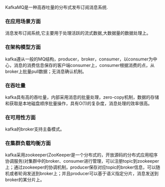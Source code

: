 KafkaMQ是一种高吞吐量的分布式发布订阅消息系统.

### 在应用场景方面

消息发布订阅系统,它主要用于处理活跃的流式数据,大数据量的数据处理上。

### 在架构模型方面

kafka遵从一般的MQ结构，producer，broker，consumer，以consumer为中心，消息的消费信息保存的客户端consumer上，consumer根据消费的点，从broker上批量pull数据；无消息确认机制。

### 在吞吐量

kafka具有高的吞吐量，内部采用消息的批量处理，zero-copy机制，数据的存储和获取是本地磁盘顺序批量操作，具有O(1)的复杂度，消息处理的效率很高。

### 在可用性方面

kafka的broker支持主备模式。

### 在集群负载均衡方面

kafka采用zookeeper(ZooKeeper是一个分布式的，开放源码的分布式应用程序协调服务)对集群中的broker、consumer进行管理，可以注册topic到zookeeper上；通过zookeeper的协调机制，producer保存对应topic的broker信息，可以随机或者轮询发送到broker上；并且producer可以基于语义指定分片，消息发送到broker的某分片上。
